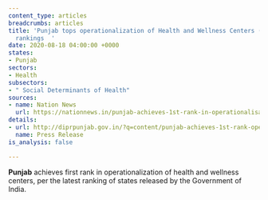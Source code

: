 ```yaml
---
content_type: articles
breadcrumbs: articles
title: 'Punjab tops operationalization of Health and Wellness Centers (HWCs) scheme
  rankings  '
date: 2020-08-18 04:00:00 +0000
states:
- Punjab
sectors:
- Health
subsectors:
- " Social Determinants of Health"
sources:
- name: Nation News
  url: https://nationnews.in/punjab-achieves-1st-rank-in-operationalisation-of-hwcs-balbir-singh-sidhu/
details:
- url: http://diprpunjab.gov.in/?q=content/punjab-achieves-1st-rank-operationalisation-hwcs-balbir-singh-sidhu
  name: Press Release
is_analysis: false

---
```

**Punjab** achieves first rank in operationalization of health and wellness centers, per the latest ranking of states released by the Government of India.